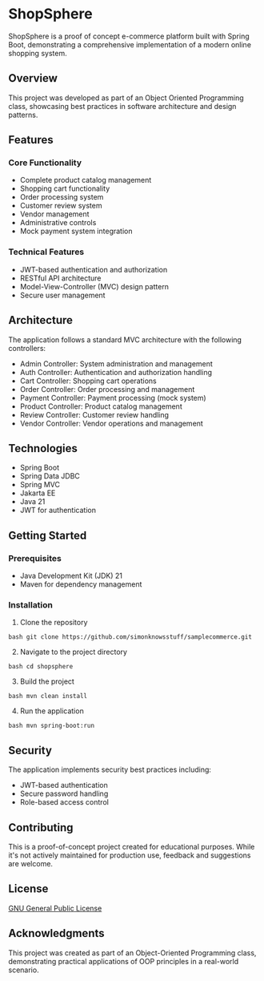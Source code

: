 # ShopSphere

ShopSphere is a proof of concept e-commerce platform built with Spring Boot, demonstrating a comprehensive implementation of a modern online shopping system.

## Overview

This project was developed as part of an Object Oriented Programming class, showcasing best practices in software architecture and design patterns.

## Features

### Core Functionality
- Complete product catalog management
- Shopping cart functionality
- Order processing system
- Customer review system
- Vendor management
- Administrative controls
- Mock payment system integration

### Technical Features
- JWT-based authentication and authorization
- RESTful API architecture
- Model-View-Controller (MVC) design pattern
- Secure user management

## Architecture

The application follows a standard MVC architecture with the following controllers:
- Admin Controller: System administration and management
- Auth Controller: Authentication and authorization handling
- Cart Controller: Shopping cart operations
- Order Controller: Order processing and management
- Payment Controller: Payment processing (mock system)
- Product Controller: Product catalog management
- Review Controller: Customer review handling
- Vendor Controller: Vendor operations and management

## Technologies

- Spring Boot
- Spring Data JDBC
- Spring MVC
- Jakarta EE
- Java 21
- JWT for authentication

## Getting Started

### Prerequisites
- Java Development Kit (JDK) 21
- Maven for dependency management

### Installation
1. Clone the repository
```
bash git clone https://github.com/simonknowsstuff/samplecommerce.git
``` 

2. Navigate to the project directory
```
bash cd shopsphere
``` 

3. Build the project
```
bash mvn clean install
``` 

4. Run the application
```
bash mvn spring-boot:run
``` 

## Security

The application implements security best practices including:
- JWT-based authentication
- Secure password handling
- Role-based access control

## Contributing

This is a proof-of-concept project created for educational purposes. While it's not actively maintained for production use, feedback and suggestions are welcome.

## License

[GNU General Public License](LICENSE)

## Acknowledgments

This project was created as part of an Object-Oriented Programming class, demonstrating practical applications of OOP principles in a real-world scenario.
```

